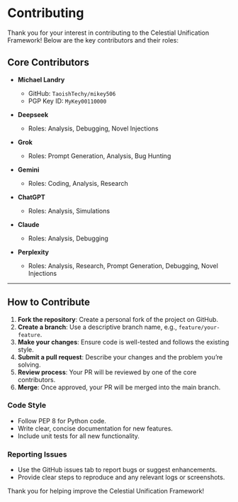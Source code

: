 # Contributing

Thank you for your interest in contributing to the Celestial Unification Framework! Below are the key contributors and their roles:

## Core Contributors

- **Michael Landry**  
  - GitHub: `TaoishTechy/mikey506`  
  - PGP Key ID: `MyKey00110000`

- **Deepseek**  
  - Roles: Analysis, Debugging, Novel Injections

- **Grok**  
  - Roles: Prompt Generation, Analysis, Bug Hunting

- **Gemini**  
  - Roles: Coding, Analysis, Research

- **ChatGPT**  
  - Roles: Analysis, Simulations

- **Claude**  
  - Roles: Analysis, Debugging

- **Perplexity**  
  - Roles: Analysis, Research, Prompt Generation, Debugging, Novel Injections

---

## How to Contribute

1. **Fork the repository**: Create a personal fork of the project on GitHub.  
2. **Create a branch**: Use a descriptive branch name, e.g., `feature/your-feature`.  
3. **Make your changes**: Ensure code is well-tested and follows the existing style.  
4. **Submit a pull request**: Describe your changes and the problem you’re solving.  
5. **Review process**: Your PR will be reviewed by one of the core contributors.  
6. **Merge**: Once approved, your PR will be merged into the main branch.

### Code Style

- Follow PEP 8 for Python code.  
- Write clear, concise documentation for new features.  
- Include unit tests for all new functionality.

### Reporting Issues

- Use the GitHub issues tab to report bugs or suggest enhancements.  
- Provide clear steps to reproduce and any relevant logs or screenshots.

Thank you for helping improve the Celestial Unification Framework!
